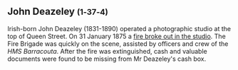 ## John Deazeley <small>(1‑37‑4)</small>

Irish-born John Deazeley (1831-1890) operated a photographic studio at the top of Queen Street. On 31 January 1875 a [fire broke out in the studio](https://trove.nla.gov.au/newspaper/article/169480301). The Fire Brigade was quickly on the scene, assisted by officers and crew of the *HMS Barracouta*. After the fire was extinguished, cash and valuable documents were found to be missing from Mr Deazeley's cash box.
